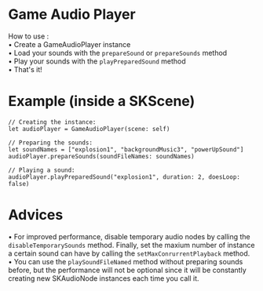 # Game Audio Player
How to use : <br />
• Create a GameAudioPlayer instance <br />
• Load your sounds with the `prepareSound` or `prepareSounds` method <br />
• Play your sounds with the `playPreparedSound` method <br />
• That's it! <br />

# Example (inside a SKScene)
```
// Creating the instance:
let audioPlayer = GameAudioPlayer(scene: self)
        
// Preparing the sounds:
let soundNames = ["explosion1", "backgroundMusic3", "powerUpSound"]        
audioPlayer.prepareSounds(soundFileNames: soundNames)
        
// Playing a sound:
audioPlayer.playPreparedSound("explosion1", duration: 2, doesLoop: false)
```

# Advices
• For improved performance, disable temporary audio nodes by calling the `disableTemporarySounds` method. Finally, set the maxium number of instance a certain sound can have by calling the `setMaxConrurrentPlayback` method. <br />
• You can use the `playSoundFileNamed` method without preparing sounds before, but the performance will not be optional since it will be constantly creating new SKAudioNode instances each time you call it.
